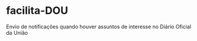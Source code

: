 # facilita-DOU
Envio de notificações quando houver assuntos de interesse no Diário Oficial da União
